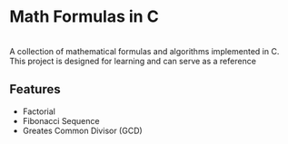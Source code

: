 # Math Formulas in C
<br>
A collection of mathematical formulas and algorithms implemented in C. This project is designed for learning and can serve as a reference

## Features
<ul>
  <li>Factorial</li>
  <li>Fibonacci Sequence</li>
  <li>Greates Common Divisor (GCD)</li>
</ul>
